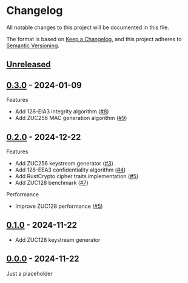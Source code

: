 # Changelog
All notable changes to this project will be documented in this file.

The format is based on [Keep a Changelog](https://keepachangelog.com/en/1.0.0/),
and this project adheres to [Semantic Versioning](https://semver.org/spec/v2.0.0.html).

## [Unreleased]

[Unreleased]: https://github.com/Nugine/zuc/compare/v0.3.0...HEAD

## [0.3.0] - 2024-01-09

[0.3.0]: https://github.com/Nugine/zuc/compare/v0.2.0...v0.3.0

Features
+ Add 128-EIA3 integrity algorithm ([#8](https://github.com/Nugine/zuc/pull/8))
+ Add ZUC256 MAC generation algorithm ([#9](https://github.com/Nugine/zuc/pull/9))

## [0.2.0] - 2024-12-22

[0.2.0]: https://github.com/Nugine/zuc/compare/v0.1.0...v0.2.0

Features
+ Add ZUC256 keystream generator ([#3](https://github.com/Nugine/zuc/pull/3))
+ Add 128-EEA3 confidentiality algorithm ([#4](https://github.com/Nugine/zuc/pull/4))
+ Add RustCrypto cipher traits implementation ([#5](https://github.com/Nugine/zuc/pull/5))
+ Add ZUC128 benchmark ([#7](https://github.com/Nugine/zuc/pull/7))

Performance
+ Improve ZUC128 performance ([#5](https://github.com/Nugine/zuc/pull/5))

## [0.1.0] - 2024-11-22

[0.1.0]: https://github.com/Nugine/zuc/compare/v0.0.0...v0.1.0

+ Add ZUC128 keystream generator

## [0.0.0] - 2024-11-22

[0.0.0]: https://github.com/Nugine/zuc/tree/v0.0.0

Just a placeholder
